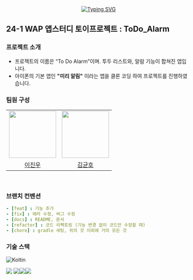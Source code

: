 <div align="center">
<a href="https://git.io/typing-svg"><img src="https://readme-typing-svg.demolab.com?font=Lobster&color=B3E0FF&size=35&pause=1000&center=true&vCenter=true&random=false&width=435&lines=24-1+AppStudy%2C+ToDo_Alarm!" alt="Typing SVG" /></a>
<br>
</div>

## 24-1 WAP 앱스터디 토이프로젝트 : ToDo_Alarm

### 프로젝트 소개 
- 프로젝트의 이름은 “To Do Alarm”이며. 투두 리스트와, 알람 기능이 합쳐진 앱입니다.
- 아이폰의 기본 앱인 **"미리 알림"** 이라는 앱을 클론 코딩 하여 프로젝트를 진행하였습니다.


### 팀원 구성

<table>
  <tr>
    <td align="center"><img src="https://avatars.githubusercontent.com/u/66197586?v=4" width="128px;" alt=""/></td>
    <td align="center"><img src="https://avatars.githubusercontent.com/u/124599614?v=4" width="128px;" alt=""/></td>
  </tr>
      <tr>
        <td align="center"><a href="https://github.com/Jinu219" title="Code">이진우</a></td>
          <td align="center"><a href="https://github.com/g0rnn" title="Code">김균호</a></td>
      </tr>
</table>
<br>


### 브랜치 컨벤션

```yaml
- [feat] : 기능 추가
- [fix] : 에러 수정, 버그 수정
- [docs] : README, 문서
- [refactor] : 코드 리펙토링 (기능 변경 없이 코드만 수정할 때)
- [chore] : gradle 세팅, 위의 것 이외에 거의 모든 것
```


### 기술 스택
<img alt="Koltin" src ="https://img.shields.io/badge/Kotlin-7F52FF.svg?&style=for-the-badge&logo=Kotlin&logoColor=black">

<img src="https://img.shields.io/badge/github-181717?style=for-the-badge&logo=github&logoColor=white"> <img src="https://img.shields.io/badge/figma-F24E1E?style=for-the-badge&logo=figma&logoColor=white"><img src="https://img.shields.io/badge/notion-000000?style=for-the-badge&logo=notion&logoColor=white"><img src="https://img.shields.io/badge/discord-5865f2?style=for-the-badge&logo=discord&logoColor=white">
